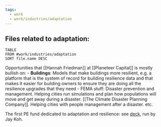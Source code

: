 ```yaml
---
tags:
  - work
  - work/industries/adaptation
---
```

## Files related to adaptation:
```dataview
TABLE
FROM #work/industries/adaptation 
SORT file.name DESC

```

 Opportunities that [[Hannah Friedman]] at [[Planeteer Capital]] is mostly bullish on:
	- **Buildings**: Models that make buildings more resilient, e.g. a platform that is the system of record for building resilience data and that makes it easier for building owners to ensure they are doing all the resilience upgrades that they need
	- FEMA stuff: Disaster prevention and management. Helping cities run simulations and plan how populations will move and get away during a disaster. [[The Climate Disaster Planning Company]]. Helping cities with people management after a disaster. etc. 

The first PE fund dedicated to adaptation and resilience: see [deck](https://lightsmithgp.com/wp-content/uploads/2020/09/asap-adaptation-solutions-taxonomy_july-28-2020_final.pdf), run by Jay Koh.